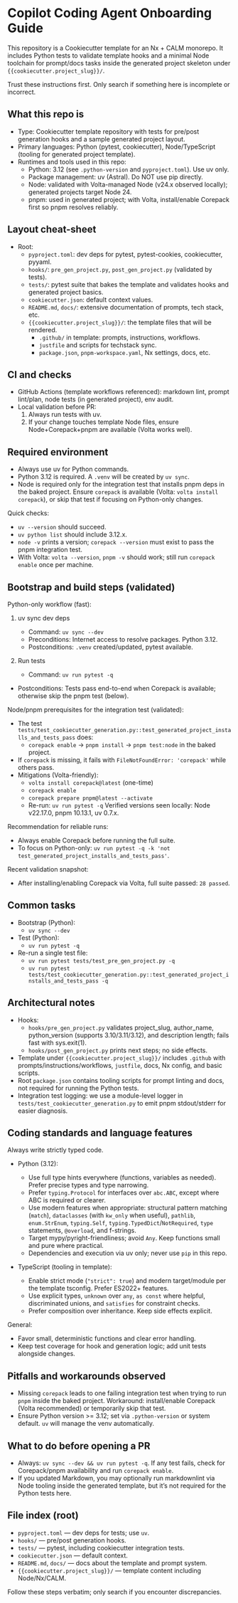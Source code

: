# Copilot Coding Agent Onboarding Guide

This repository is a Cookiecutter template for an Nx + CALM monorepo. It includes Python tests to validate template hooks and a minimal Node toolchain for prompt/docs tasks inside the generated project skeleton under `{{cookiecutter.project_slug}}/`.

Trust these instructions first. Only search if something here is incomplete or incorrect.

## What this repo is

- Type: Cookiecutter template repository with tests for pre/post generation hooks and a sample generated project layout.
- Primary languages: Python (pytest, cookiecutter), Node/TypeScript (tooling for generated project template).
- Runtimes and tools used in this repo:
  - Python: 3.12 (see `.python-version` and `pyproject.toml`). Use uv only.
  - Package management: uv (Astral). Do NOT use pip directly.
  - Node: validated with Volta-managed Node (v24.x observed locally); generated projects target Node 24.
  - pnpm: used in generated project; with Volta, install/enable Corepack first so pnpm resolves reliably.

## Layout cheat-sheet

- Root:
  - `pyproject.toml`: dev deps for pytest, pytest-cookies, cookiecutter, pyyaml.
  - `hooks/`: `pre_gen_project.py`, `post_gen_project.py` (validated by tests).
  - `tests/`: pytest suite that bakes the template and validates hooks and generated project basics.
  - `cookiecutter.json`: default context values.
  - `README.md`, `docs/`: extensive documentation of prompts, tech stack, etc.
  - `{{cookiecutter.project_slug}}/`: the template files that will be rendered.
    - `.github/` in template: prompts, instructions, workflows.
    - `justfile` and scripts for techstack sync.
    - `package.json`, `pnpm-workspace.yaml`, Nx settings, docs, etc.

## CI and checks

- GitHub Actions (template workflows referenced): markdown lint, prompt lint/plan, node tests (in generated project), env audit.
- Local validation before PR:
  1) Always run tests with uv.
  2) If your change touches template Node files, ensure Node+Corepack+pnpm are available (Volta works well).

## Required environment

- Always use uv for Python commands.
- Python 3.12 is required. A `.venv` will be created by `uv sync`.
- Node is required only for the integration test that installs pnpm deps in the baked project. Ensure `corepack` is available (Volta: `volta install corepack`), or skip that test if focusing on Python-only changes.

Quick checks:
- `uv --version` should succeed.
- `uv python list` should include 3.12.x.
- `node -v` prints a version; `corepack --version` must exist to pass the pnpm integration test.
- With Volta: `volta --version`, `pnpm -v` should work; still run `corepack enable` once per machine.

## Bootstrap and build steps (validated)

Python-only workflow (fast):
1) uv sync dev deps
   - Command: `uv sync --dev`
   - Preconditions: Internet access to resolve packages. Python 3.12.
   - Postconditions: `.venv` created/updated, pytest available.

2) Run tests
   - Command: `uv run pytest -q`
  - Postconditions: Tests pass end-to-end when Corepack is available; otherwise skip the pnpm test (below).

Node/pnpm prerequisites for the integration test (validated):
- The test `tests/test_cookiecutter_generation.py::test_generated_project_installs_and_tests_pass` does:
  - `corepack enable` → `pnpm install` → `pnpm test:node` in the baked project.
- If `corepack` is missing, it fails with `FileNotFoundError: 'corepack'` while others pass.
- Mitigations (Volta-friendly):
  - `volta install corepack@latest` (one-time)
  - `corepack enable`
  - `corepack prepare pnpm@latest --activate`
  - Re-run: `uv run pytest -q`
Verified versions seen locally: Node v22.17.0, pnpm 10.13.1, uv 0.7.x.

Recommendation for reliable runs:
- Always enable Corepack before running the full suite.
- To focus on Python-only: `uv run pytest -q -k 'not test_generated_project_installs_and_tests_pass'`.

Recent validation snapshot:
- After installing/enabling Corepack via Volta, full suite passed: `28 passed`.

## Common tasks

- Bootstrap (Python):
  - `uv sync --dev`
- Test (Python):
  - `uv run pytest -q`
- Re-run a single test file:
  - `uv run pytest tests/test_pre_gen_project.py -q`
  - `uv run pytest tests/test_cookiecutter_generation.py::test_generated_project_installs_and_tests_pass -q`

## Architectural notes

- Hooks:
  - `hooks/pre_gen_project.py` validates project_slug, author_name, python_version (supports 3.10/3.11/3.12), and description length; fails fast with sys.exit(1).
  - `hooks/post_gen_project.py` prints next steps; no side effects.
- Template under `{{cookiecutter.project_slug}}/` includes `.github` with prompts/instructions/workflows, `justfile`, docs, Nx config, and basic scripts.
- Root `package.json` contains tooling scripts for prompt linting and docs, not required for running the Python tests.
- Integration test logging: we use a module-level logger in `tests/test_cookiecutter_generation.py` to emit pnpm stdout/stderr for easier diagnosis.

## Coding standards and language features

Always write strictly typed code.

- Python (3.12):
  - Use full type hints everywhere (functions, variables as needed). Prefer precise types and type narrowing.
  - Prefer `typing.Protocol` for interfaces over `abc.ABC`, except where ABC is required or clearer.
  - Use modern features when appropriate: structural pattern matching (`match`), `dataclasses` (with `kw_only` when useful), `pathlib`, `enum.StrEnum`, `typing.Self`, `typing.TypedDict`/`NotRequired`, `type` statements, `@overload`, and f-strings.
  - Target mypy/pyright-friendliness; avoid `Any`. Keep functions small and pure where practical.
  - Dependencies and execution via uv only; never use `pip` in this repo.

- TypeScript (tooling in template):
  - Enable strict mode (`"strict": true`) and modern target/module per the template tsconfig. Prefer ES2022+ features.
  - Use explicit types, `unknown` over `any`, `as const` where helpful, discriminated unions, and `satisfies` for constraint checks.
  - Prefer composition over inheritance. Keep side effects explicit.

General:
- Favor small, deterministic functions and clear error handling.
- Keep test coverage for hook and generation logic; add unit tests alongside changes.

## Pitfalls and workarounds observed

- Missing `corepack` leads to one failing integration test when trying to run `pnpm` inside the baked project. Workaround: install/enable Corepack (Volta recommended) or temporarily skip that test.
- Ensure Python version >= 3.12; set via `.python-version` or system default. `uv` will manage the venv automatically.

## What to do before opening a PR

- Always: `uv sync --dev && uv run pytest -q`. If any test fails, check for Corepack/pnpm availability and run `corepack enable`.
- If you updated Markdown, you may optionally run markdownlint via Node tooling inside the generated template, but it’s not required for the Python tests here.

## File index (root)

- `pyproject.toml` — dev deps for tests; use `uv`.
- `hooks/` — pre/post generation hooks.
- `tests/` — pytest, including cookiecutter integration tests.
- `cookiecutter.json` — default context.
- `README.md`, `docs/` — docs about the template and prompt system.
- `{{cookiecutter.project_slug}}/` — template content including Node/Nx/CALM.

Follow these steps verbatim; only search if you encounter discrepancies.
